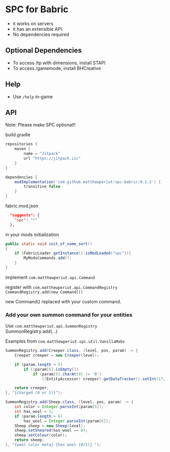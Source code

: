 # SPC for Babric
 + it works on servers
 + it has an extensible API.
 + No dependencies required

## Optional Dependencies
 + To access /tp with dimensions, install STAPI
 + To access /gamemode, install BHCreative

## Help
+ Use `/help` in-game

## API
Note: Please make SPC optional!!

build.gradle
```gradle
repositories {
    maven {
        name = "Jitpack"
        url "https://jitpack.io/"
    }
}

dependencies {
    modImplementation('com.github.matthewperiut:spc-babric:0.1.2') {
        transitive false
    }
}
```

fabric.mod.json
```json
  "suggests": {
    "spc": "*"
  },
```

in your mods initialization
```java
public static void init_of_some_sort()
{
    if (FabricLoader.getInstance().isModLoaded("spc")){
        MyModsCommands.add();
    }
}
```

implement `com.matthewperiut.api.Command`  

register with `com.matthewperiut.api.CommandRegistry`  
`CommandRegistry.add(new Command())`  

new Command() replaced with your custom command.  

### Add your own summon command for your entities

Use `com.matthewperiut.api.SummonRegistry`  
SummonRegistry.add(...)  


Examples from `com.matthewperiut.spc.util.VanillaMobs`
```java
SummonRegistry.add(Creeper.class, (level, pos, param) -> {
    Creeper creeper = new Creeper(level);

    if (param.length > 5)
        if (!param[5].isEmpty())
            if (param[5].charAt(0) != '0')
                ((EntityAccessor) creeper).getDataTracker().setInt(17, (byte) 1);

    return creeper;
}, "{charged (0 or 1)}");

SummonRegistry.add(Sheep.class, (level, pos, param) -> {
    int color = Integer.parseInt(param[5]);
    int has_wool = 1;
    if (param.length > 6)
        has_wool = Integer.parseInt(param[6]);
    Sheep sheep = new Sheep(level);
    sheep.setSheared(has_wool == 0);
    sheep.setColour(color);
    return sheep;
}, "{wool color meta} {has wool (0/1)} ");
```